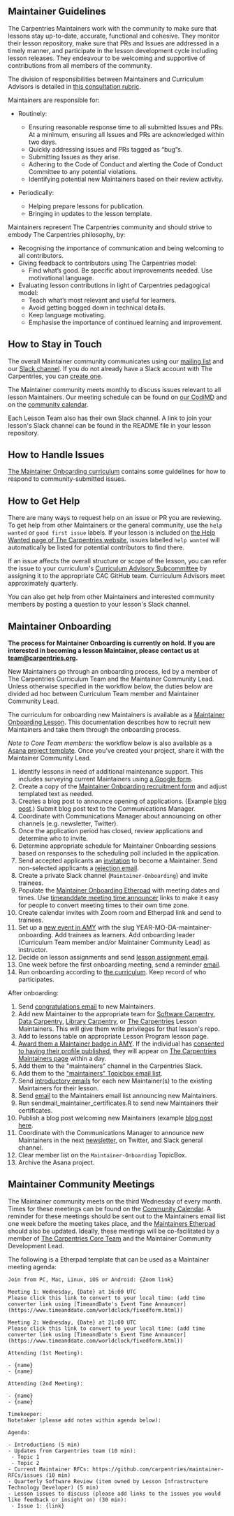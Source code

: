 
## Maintainer Guidelines

The Carpentries Maintainers work with the community to make sure that lessons stay up-to-date, accurate, functional and cohesive. They monitor
their lesson repository, make sure that PRs and Issues are addressed in a timely manner, and participate in the lesson development cycle
including lesson releases. They endeavour to be welcoming and supportive of contributions from all members of the community.

The division of responsibilities between Maintainers and Curriculum Advisors is detailed 
in [this consultation rubric](https://docs.carpentries.org/topic_folders/lesson_development/cac-consult-rubric.html).

Maintainers are responsible for:
 - Routinely:
    - Ensuring reasonable response time to all submitted Issues and PRs. At a minimum, ensuring all Issues and PRs are acknowledged within two days.
    - Quickly addressing issues and PRs tagged as “bug”s.
    - Submitting Issues as they arise.
    - Adhering to the Code of Conduct and alerting the Code of Conduct Committee to any potential violations.
    - Identifying potential new Maintainers based on their review activity.

- Periodically:
    - Helping prepare lessons for publication.
    - Bringing in updates to the lesson template.

Maintainers represent The Carpentries community and should strive to embody The Carpentries philosophy, by:
- Recognising the importance of communication and being welcoming to all contributors.
- Giving feedback to contributors using The Carpentries model:
    - Find what’s good. Be specific about improvements needed. Use motivational language.
- Evaluating lesson contributions in light of Carpentries pedagogical model:
    - Teach what’s most relevant and useful for learners.
    - Avoid getting bogged down in technical details.
    - Keep language motivating.
    - Emphasise the importance of continued learning and improvement.

## How to Stay in Touch

The overall Maintainer community communicates using our [mailing list](https://carpentries.topicbox.com/groups/maintainers) and our [Slack channel](https://swcarpentry.slack.com/messages/C8H5LN44V/details/). If you do not already have a Slack account with The Carpentries, you can [create one](https://swc-slack-invite.herokuapp.com/).

The Maintainer community meets monthly to discuss issues relevant to all lesson Maintainers. Our meeting schedule can be found on [our CodiMD](https://codimd.carpentries.org/maintainers?both) and on the [community calendar](https://carpentries.org/community/#community-events).

Each Lesson Team also has their own Slack channel. A link to join your lesson's Slack channel can be found
in the README file in your lesson repository.

## How to Handle Issues

[The Maintainer Onboarding curriculum](https://carpentries.github.io/maintainer-onboarding/) contains some guidelines for how to respond to community-submitted issues. 

## How to Get Help

There are many ways to request help on an issue or PR you are reviewing. To get help from other Maintainers or the general community, use the `help wanted` or `good first issue` labels. If your lesson is included on [the Help Wanted page of The Carpentries website](https://carpentries.org/help-wanted-issues/#for-maintainers), issues labelled `help wanted` will automatically be listed for potential contributors to find there.

If an issue affects the overall structure or scope of the lesson, you can refer the issue to your curriculum's [Curriculum Advisory Subcommittee](../lesson_development/lesson_development_roles.html#curriculum-advisory-committee) by assigning it to the appropriate CAC GitHub team. Curriculum Advisors meet approximately quarterly.

You can also get help from other Maintainers and interested community members by posting a question to your lesson's Slack channel.

## Maintainer Onboarding

**The process for Maintainer Onboarding is currently on hold.  If you are interested in becoming a lesson Maintainer, please contact us at [team@carpentries.org](mailto:team@carpentries.org).**

New Maintainers go through an onboarding process, led by a member of The Carpentries Curriculum Team and the Maintainer Community Lead. Unless otherwise
specified in the workflow below, the duties below are divided ad hoc between
Curriculum Team member and Maintainer Community Lead. 

The curriculum for
onboarding new Maintainers is available as a
[Maintainer Onboarding Lesson](https://carpentries.github.io/maintainer-onboarding/).
This documentation describes how to recruit new Maintainers and take them through
the onboarding process. 

*Note to Core Team members:* the workflow below is also available as a 
[Asana project template](https://app.asana.com/0/1185099340351503/list). Once you've created your project, share it with the Maintainer Community Lead.  

1. Identify lessons in need of additional maintenance support. This includes surveying current Maintainers using [a Google form](https://docs.google.com/forms/d/e/1FAIpQLSeSQJt-jQ9HETI8RGqxt7_XPhqNC8LTMsq3elkaLBnVg88OKA/viewform). 
1. Create a copy of the [Maintainer Onboarding recruitment form](https://docs.google.com/forms/d/e/1FAIpQLSfXX8HWWltmDqw2T8GO4T7VV2OYG7PnVVEYHbEpS0MHA92Pyg/viewform) and adjust templated text as needed.  
1. Creates a blog post to announce opening of applications. (Example [blog post](https://carpentries.org/blog/2021/06/maintainer_onboarding/).) Submit blog post text to the Communications Manager. 
1. Coordinate with Communications Manager about announcing on other channels (e.g. newsletter, Twitter). 
1. Once the application period has closed, review applications and determine who to invite.
1. Determine appropriate schedule for Maintainer Onboarding sessions based on responses to the scheduling poll included in the application. 
1. Send accepted applicants an [invitation](email_templates.html#inviting-new-maintainers) to become a Maintainer. Send non-selected applicants a [rejection email](email_templates.html#application-not-accepted).
1. Create a private Slack channel (`Maintainer-Onboarding`) and invite trainees. 
1. Populate the [Maintainer Onboarding Etherpad](https://pad.carpentries.org/maintainer-onboarding) with meeting dates and times. Use [timeanddate meeting time announcer](https://www.timeanddate.com/worldclock/fixedform.html) links to make it easy for people to convert meeting times to their own time zone.
1. Create calendar invites with Zoom room and Etherpad link and send to trainees.
1. Set up a [new event in AMY](https://carpentries.github.io/amy/users_guide/#adding-a-new-event) with the slug YEAR-MO-DA-maintainer-onboarding. Add trainees as learners. Add onboarding leader (Curriculum Team member and/or Maintainer Community Lead) as instructor.
1. Decide on lesson assignments and send [lesson assignment email](email_templates.html#lesson-assignment).
1. One week before the first onboarding meeting, send a reminder [email](email_templates.html#onboarding-reminder).
1. Run onboarding according to [the curriculum](https://carpentries.github.io/maintainer-onboarding/). Keep record of who participates.

After onboarding:
1. Send [congratulations email](email_templates.html#onboarding-complete) to new Maintainers.
1. Add new Maintainer to the appropriate team for [Software Carpentry][SWC GH Lesson Maintainer Teams], [Data Carpentry][DC GH Lesson Maintainer Teams], [Library Carpentry][LC GH Lesson Maintainer Teams], or [The Carpentries][The Carpentries GH Lesson Maintainer Teams] Lesson Maintainers. This will give them write privileges for that lesson's repo.
1. Add to lessons table on appropriate Lesson Program lesson page. 
1. [Award them a Maintainer badge in AMY](https://carpentries.github.io/amy/users_guide/#issuing-badges). If the individual has [consented to having their profile published](https://carpentries.github.io/amy/users_guide/#adding-a-new-person), they will appear on [The Carpentries Maintainers page](https://carpentries.org/maintainers/) within a day.
1. Add them to the "maintainers" channel in the Carpentries Slack.
1. Add them to the ["maintainers" Topicbox email list](https://carpentries.topicbox.com/groups/maintainers).
1. Send [introductory emails](email_templates.html#introduction-to-co-maintainers) for each new Maintainer(s) to the existing Maintainers for their lesson.
1. Send [email](email_templates.html#general-introduction-on-maintainers-list) to the Maintainers email list announcing new Maintainers.
1. Run sendmail_maintainer_certificates.R to send new Maintainers their certificates.
1. Publish a blog post welcoming new Maintainers (example [blog post here](https://carpentries.org/blog/2020/07/maintainer-welcome-2020/). 
1. Coordinate with the Communications Manager to announce new Maintainers in the next [newsletter](https://carpentries.org/newsletter/), on Twitter, and Slack general channel.
1. Clear member list on the `Maintainer-Onboarding` TopicBox.
1. Archive the Asana project. 


[SWC GH Lesson Maintainer Teams]: https://github.com/orgs/swcarpentry/teams/lesson-maintainers
[DC GH Lesson Maintainer Teams]: https://github.com/orgs/datacarpentry/teams/lesson-maintainers
[LC GH Lesson Maintainer Teams]: https://github.com/orgs/librarycarpentry/teams/lesson-maintainers
[The Carpentries GH Lesson Maintainer Teams]: https://github.com/orgs/carpentries/teams/lesson-maintainers


## Maintainer Community Meetings

The Maintainer community meets on the third Wednesday of every month. Times for these meetings can be found on the [Community Calendar](https://carpentries.org/community/#community-events). A reminder for these meetings should be sent out to the Maintainers email list one week before the meeting takes place, and the [Maintainers Etherpad](https://codimd.carpentries.org/maintainers?both) should also be updated. Ideally, these meetings will be co-facilitated by a member of [The Carpentries Core Team](https://carpentries.org/team/) and the Maintainer Community Development Lead.

The following is a Etherpad template that can be used as a Maintainer meeting agenda:


```
Join from PC, Mac, Linux, iOS or Android: {Zoom link}

Meeting 1: Wednesday, {Date} at 16:00 UTC
Please click this link to convert to your local time: (add time converter link using [TimeandDate's Event Time Announcer](https://www.timeanddate.com/worldclock/fixedform.html))

Meeting 2: Wednesday, {Date} at 21:00 UTC
Please click this link to convert to your local time: (add time converter link using [TimeandDate's Event Time Announcer](https://www.timeanddate.com/worldclock/fixedform.html))

Attending (1st Meeting):

- {name}
- {name}

Attending (2nd Meeting):

- {name}
- {name}

Timekeeper:
Notetaker (please add notes within agenda below):

Agenda:

- Introductions (5 min)
- Updates from Carpentries team (10 min):
 - Topic 1
 - Topic 2
- Current Maintainer RFCs: https://github.com/carpentries/maintainer-RFCs/issues (10 min)
- Quarterly Software Review (item owned by Lesson Infrastructure Technology Developer) (5 min)
- Lesson issues to discuss (please add links to the issues you would like feedback or insight on) (30 min):
 - Issue 1: {link}
 ```
